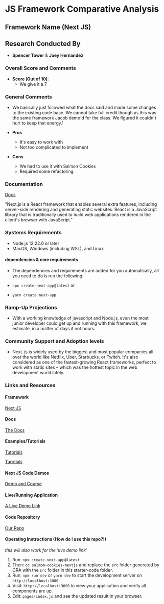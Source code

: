 # JS Framework Comparative Analysis

## Framework Name (Next JS)

## Research Conducted By

- **Spencer Tower** & **Joey Hernandez**

### Overall Score and Comments

- **Score (Out of 10)**:
  - We give it a 7

### General Comments

- We basically just followed what the docs said and made some changes to the existing code base. We cannot take full credit though as this was the same framework Jacob demo'd for the class. We figured it couldn't hurt to keep that energy.1

- **Pros**
  - It's easy to work with
  - Not too complicated to implement

- **Cons**
  - We had to use it with Salmon Cookies
  - Required some refactoring

### Documentation

[Docs](https://nextjs.org/docs)

"Next.js is a React framework that enables several extra features, including server-side rendering and generating static websites. React is a JavaScript library that is traditionally used to build web applications rendered in the client's browser with JavaScript."

### Systems Requirements

- Node.js 12.22.0 or later
- MacOS, Windows (including WSL), and Linux

#### dependencies & core requirements

- The dependencies and requirements are added for you automatically, all you need to do is run the following:

- `npx create-next-app@latest` or
- `yarn create next-app`

### Ramp-Up Projections

- With a working knowledge of javascript and Node.js, even the most junior developer could get up and running with this framework, we estimate, in a matter of days if not hours.

### Community Support and Adoption levels

- Next. js is widely used by the biggest and most popular companies all over the world like Netflix, Uber, Starbucks, or Twitch. It's also considered as one of the fastest-growing React frameworks, perfect to work with static sites – which was the hottest topic in the web development world lately.

### Links and Resources

#### Framework

[Next JS](https://nextjs.org/)

#### Docs

[The Docs](https://nextjs.org/docs/getting-started)

#### Examples/Tutorials

[Tutorials](https://youtu.be/MFuwkrseXVE)

[Turotials](https://www.educative.io/blog/nextjs-tutorial-examples)

#### Next JS Code Demos

[Demo and Course](https://youtu.be/1WmNXEVia8I)

#### Live/Running Application

[A Live Demo Link](https://github.com/vercel/next.js/tree/canary/examples/cms-sanity)

#### Code Repository

[Our Repo](https://github.com/SpencerTower/salmon-cookies-nextjs)

#### Operating Instructions (How do I use this repo?!)

*this will also work for the 'live demo link'*

1. Run: `npx create-next-app@latest`
2. Then: `cd salmon-cookies-nextjs` and replace the `src` folder generated by CRA with the `src` folder in this starter-code folder.
3. Run: `npm run dev` or `yarn dev` to start the development server on `http://localhost:3000`
4. Visit: `http://localhost:3000` to view your application and verify all components are up.
5. Edit: `pages/index.js` and see the updated result in your browser.
